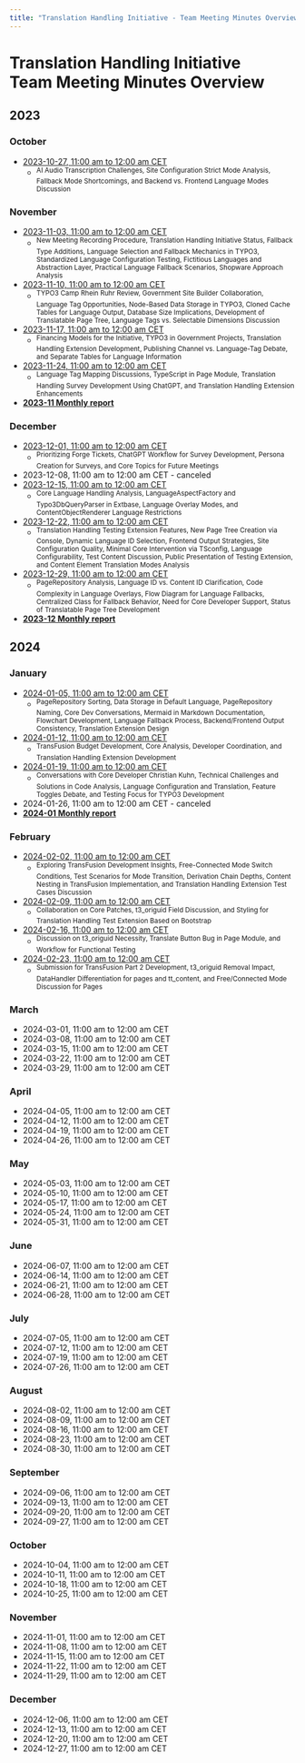 ```yaml
---
title: "Translation Handling Initiative - Team Meeting Minutes Overview"
---
```


# Translation Handling Initiative<br>Team Meeting Minutes Overview

## 2023

### October
- [2023-10-27, 11:00 am to 12:00 am CET](https://notes.typo3.org/s/qJAh9gC9L)
  - <sup>AI Audio Transcription Challenges, Site Configuration Strict Mode Analysis, Fallback Mode Shortcomings, and Backend vs. Frontend Language Modes Discussion</sup>

### November
- [2023-11-03, 11:00 am to 12:00 am CET](https://notes.typo3.org/s/SzDskOKpk)
  - <sup>New Meeting Recording Procedure, Translation Handling Initiative Status, Fallback Type Additions, Language Selection and Fallback Mechanics in TYPO3, Standardized Language Configuration Testing, Fictitious Languages and Abstraction Layer, Practical Language Fallback Scenarios, Shopware Approach Analysis</sup>
- [2023-11-10, 11:00 am to 12:00 am CET](https://notes.typo3.org/s/Bz_kQTCni)
  - <sup>TYPO3 Camp Rhein Ruhr Review, Government Site Builder Collaboration, Language Tag Opportunities, Node-Based Data Storage in TYPO3, Cloned Cache Tables for Language Output, Database Size Implications, Development of Translatable Page Tree, Language Tags vs. Selectable Dimensions Discussion</sup>
- [2023-11-17, 11:00 am to 12:00 am CET](https://notes.typo3.org/s/Byd1uYnx9)
  - <sup>Financing Models for the Initiative, TYPO3 in Government Projects, Translation Handling Extension Development, Publishing Channel vs. Language-Tag Debate, and Separate Tables for Language Information</sup>
- [2023-11-24, 11:00 am to 12:00 am CET](https://notes.typo3.org/s/06W-G1LPV)
  - <sup>Language Tag Mapping Discussions, TypeScript in Page Module, Translation Handling Survey Development Using ChatGPT, and Translation Handling Extension Enhancements</sup>
- [**2023-11 Monthly report**](https://notes.typo3.org/s/lkbg79HW7)

### December
- [2023-12-01, 11:00 am to 12:00 am CET](https://notes.typo3.org/s/L1aLsRB1_)
  - <sup>Prioritizing Forge Tickets, ChatGPT Workflow for Survey Development, Persona Creation for Surveys, and Core Topics for Future Meetings</sup>
- 2023-12-08, 11:00 am to 12:00 am CET - canceled
- [2023-12-15, 11:00 am to 12:00 am CET](https://notes.typo3.org/s/ddSKDuz1Q)
  - <sup>Core Language Handling Analysis, LanguageAspectFactory and Typo3DbQueryParser in Extbase, Language Overlay Modes, and ContentObjectRenderer Language Restrictions</sup>
- [2023-12-22, 11:00 am to 12:00 am CET](https://notes.typo3.org/s/lbLlUw9-6)
  - <sup>Translation Handling Testing Extension Features, New Page Tree Creation via Console, Dynamic Language ID Selection, Frontend Output Strategies, Site Configuration Quality, Minimal Core Intervention via TSconfig, Language Configurability, Test Content Discussion, Public Presentation of Testing Extension, and Content Element Translation Modes Analysis</sup>
- [2023-12-29, 11:00 am to 12:00 am CET](https://notes.typo3.org/s/8gjJkDDt_)
  - <sup>PageRepository Analysis, Language ID vs. Content ID Clarification, Code Complexity in Language Overlays, Flow Diagram for Language Fallbacks, Centralized Class for Fallback Behavior, Need for Core Developer Support, Status of Translatable Page Tree Development</sup>
- [**2023-12 Monthly report**](https://notes.typo3.org/s/jGG57HTO1)

## 2024

### January
- [2024-01-05, 11:00 am to 12:00 am CET](https://notes.typo3.org/s/q1euU_wMt)
  - <sup>PageRepository Sorting, Data Storage in Default Language, PageRepository Naming, Core Dev Conversations, Mermaid in Markdown Documentation, Flowchart Development, Language Fallback Process, Backend/Frontend Output Consistency, Translation Extension Design</sup>
- [2024-01-12, 11:00 am to 12:00 am CET](https://notes.typo3.org/s/ANe0QizZ2)
  - <sup>TransFusion Budget Development, Core Analysis, Developer Coordination, and Translation Handling Extension Development</sup>
- [2024-01-19, 11:00 am to 12:00 am CET](https://notes.typo3.org/s/sEONb4kd6)
  - <sup>Conversations with Core Developer Christian Kuhn, Technical Challenges and Solutions in Code Analysis, Language Configuration and Translation, Feature Toggles Debate, and Testing Focus for TYPO3 Development</sup>
- 2024-01-26, 11:00 am to 12:00 am CET - canceled
- [**2024-01 Monthly report**](https://notes.typo3.org/s/mbML1ruZC)

### February
- [2024-02-02, 11:00 am to 12:00 am CET](https://notes.typo3.org/s/AhsOuu4sc)
  - <sup>Exploring TransFusion Development Insights, Free-Connected Mode Switch Conditions, Test Scenarios for Mode Transition, Derivation Chain Depths, Content Nesting in TransFusion Implementation, and Translation Handling Extension Test Cases Discussion</sup>
- [2024-02-09, 11:00 am to 12:00 am CET](https://notes.typo3.org/s/XjJRqypcF)
  - <sup>Collaboration on Core Patches, t3_origuid Field Discussion, and Styling for Translation Handling Test Extension Based on Bootstrap</sup>
- [2024-02-16, 11:00 am to 12:00 am CET](https://notes.typo3.org/s/OOMfIRbU9)
  - <sup>Discussion on t3_origuid Necessity, Translate Button Bug in Page Module, and Workflow for Functional Testing</sup>
- [2024-02-23, 11:00 am to 12:00 am CET](https://notes.typo3.org/s/PcznGvQa4)
  - <sup>Submission for TransFusion Part 2 Development, t3_origuid Removal Impact, DataHandler Differentiation for pages and tt_content, and Free/Connected Mode Discussion for Pages</sup>

### March
- 2024-03-01, 11:00 am to 12:00 am CET
- 2024-03-08, 11:00 am to 12:00 am CET
- 2024-03-15, 11:00 am to 12:00 am CET
- 2024-03-22, 11:00 am to 12:00 am CET
- 2024-03-29, 11:00 am to 12:00 am CET

### April
- 2024-04-05, 11:00 am to 12:00 am CET
- 2024-04-12, 11:00 am to 12:00 am CET
- 2024-04-19, 11:00 am to 12:00 am CET
- 2024-04-26, 11:00 am to 12:00 am CET

### May
- 2024-05-03, 11:00 am to 12:00 am CET
- 2024-05-10, 11:00 am to 12:00 am CET
- 2024-05-17, 11:00 am to 12:00 am CET
- 2024-05-24, 11:00 am to 12:00 am CET
- 2024-05-31, 11:00 am to 12:00 am CET

### June
- 2024-06-07, 11:00 am to 12:00 am CET
- 2024-06-14, 11:00 am to 12:00 am CET
- 2024-06-21, 11:00 am to 12:00 am CET
- 2024-06-28, 11:00 am to 12:00 am CET

### July
- 2024-07-05, 11:00 am to 12:00 am CET
- 2024-07-12, 11:00 am to 12:00 am CET
- 2024-07-19, 11:00 am to 12:00 am CET
- 2024-07-26, 11:00 am to 12:00 am CET

### August
- 2024-08-02, 11:00 am to 12:00 am CET
- 2024-08-09, 11:00 am to 12:00 am CET
- 2024-08-16, 11:00 am to 12:00 am CET
- 2024-08-23, 11:00 am to 12:00 am CET
- 2024-08-30, 11:00 am to 12:00 am CET

### September
- 2024-09-06, 11:00 am to 12:00 am CET
- 2024-09-13, 11:00 am to 12:00 am CET
- 2024-09-20, 11:00 am to 12:00 am CET
- 2024-09-27, 11:00 am to 12:00 am CET

### October
- 2024-10-04, 11:00 am to 12:00 am CET
- 2024-10-11, 11:00 am to 12:00 am CET
- 2024-10-18, 11:00 am to 12:00 am CET
- 2024-10-25, 11:00 am to 12:00 am CET

### November
- 2024-11-01, 11:00 am to 12:00 am CET
- 2024-11-08, 11:00 am to 12:00 am CET
- 2024-11-15, 11:00 am to 12:00 am CET
- 2024-11-22, 11:00 am to 12:00 am CET
- 2024-11-29, 11:00 am to 12:00 am CET

### December
- 2024-12-06, 11:00 am to 12:00 am CET
- 2024-12-13, 11:00 am to 12:00 am CET
- 2024-12-20, 11:00 am to 12:00 am CET
- 2024-12-27, 11:00 am to 12:00 am CET